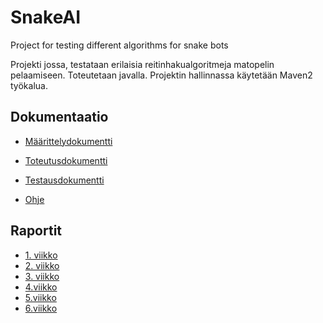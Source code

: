 # SnakeAI
Project for testing different algorithms for snake bots

Projekti jossa, testataan erilaisia reitinhakualgoritmeja matopelin pelaamiseen.
Toteutetaan javalla.
Projektin hallinnassa käytetään Maven2 työkalua.

## Dokumentaatio

- [Määrittelydokumentti](https://github.com/ViliLipo/SnakeAI/blob/master/dokumentaatio/maarittely.md)
- [Toteutusdokumentti](https://github.com/ViliLipo/SnakeAI/blob/master/dokumentaatio/toteutus.md)
- [Testausdokumentti](https://github.com/ViliLipo/SnakeAI/blob/master/dokumentaatio/testaus.md)

- [Ohje](https://github.com/ViliLipo/SnakeAI/blob/master/dokumentaatio/kaytto-ohje.md)

## Raportit
- [1. viikko](https://github.com/ViliLipo/SnakeAI/blob/master/raportit/viikko1.md)
- [2. viikko](https://github.com/ViliLipo/SnakeAI/blob/master/raportit/viikko2.md)
- [3. viikko](https://github.com/ViliLipo/SnakeAI/blob/master/raportit/viikko3.md)
- [4.viikko](https://github.com/ViliLipo/SnakeAI/blob/master/raportit/viikko4.md)
- [5.viikko](https://github.com/ViliLipo/SnakeAI/blob/master/raportit/viikko5.md)
- [6.viikko](https://github.com/ViliLipo/SnakeAI/blob/master/raportit/viikko6.md)
